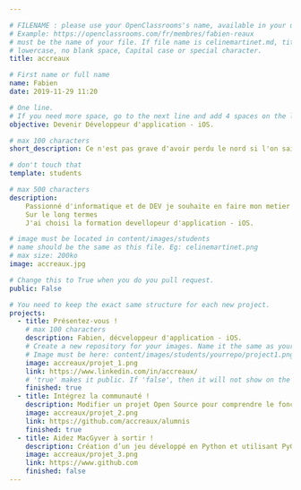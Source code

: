 ```yaml
---

# FILENAME : please use your OpenClassrooms's name, available in your url.
# Example: https://openclassrooms.com/fr/membres/fabien-reaux
# must be the name of your file. If file name is celinemartinet.md, title is celinemartinet.
# lowercase, no blank space, Capital case or special character.
title: accreaux

# First name or full name
name: Fabien
date: 2019-11-29 11:20

# One line.
# If you need more space, go to the next line and add 4 spaces on the left, as in 'description'.
objective: Devenir Développeur d'application - iOS.

# max 100 characters
short_description: Ce n'est pas grave d'avoir perdu le nord si l'on sait où est le sud.

# don't touch that
template: students

# max 500 characters
description:
    Passionné d'informatique et de DEV je souhaite en faire mon metier.
    Sur le long termes
    J'ai choisi la formation devellopeur d'application - iOS.

# image must be located in content/images/students
# name should be the same as this file. Eg: celinemartinet.png
# max size: 200ko
image: accreaux.jpg

# Change this to True when you do you pull request.
public: False

# You need to keep the exact same structure for each new project.
projects:
  - title: Présentez-vous !
    # max 100 characters
    description: Fabien, décveloppeur d'application - iOS.
    # Create a new repository for your images. Name it the same as your nickname and profile picture.
    # Image must be here: content/images/students/yourrepo/project1.png
    image: accreaux/projet_1.png
    link: https://www.linkedin.com/in/accreaux/
    # 'true' makes it public. If 'false', then it will not show on the website.
    finished: true
  - title: Intégrez la communauté !
    description: Modifier un projet Open Source pour comprendre le fonctionnement de Git, de Github et des pull requests.
    image: accreaux/projet_2.png
    link: https://github.com/accreaux/alumnis
    finished: true
  - title: Aidez MacGyver à sortir !
    description: Création d’un jeu développé en Python et utilisant PyGame.
    image: accreaux/projet_3.png
    link: https://www.github.com
    finished: false
---
```

